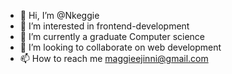 - 👋 Hi, I’m @Nkeggie
- 👀 I’m interested in frontend-development
- 🌱 I’m currently a graduate Computer science 
- 💞️ I’m looking to collaborate on web development 
- 📫 How to reach me maggieejinni@gmail.com 

<!---
Nkeggie/Nkeggie is a ✨ special ✨ repository because its `README.md` (this file) appears on your GitHub profile.
You can click the Preview link to take a look at your changes.
--->
